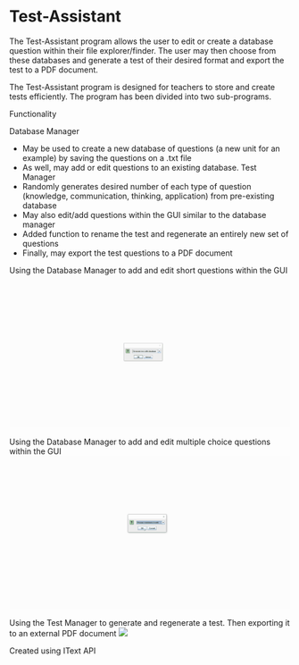 # Test-Assistant
The Test-Assistant program allows the user to edit or create a database question within their file explorer/finder. The user may then choose from these databases and generate a test of their desired format and export the test to a PDF document. 

The Test-Assistant program is designed for teachers to store and create tests efficiently. The program has been divided into two sub-programs. 

Functionality 

Database Manager 
 - May be used to create a new database of questions (a new unit for an example) by saving the questions on a .txt file 
 - As well, may add or edit questions to an existing database. 
 Test Manager
 - Randomly generates desired number of each type of question (knowledge, communication, thinking, application) from pre-existing database
 - May also edit/add questions within the GUI similar to the database manager
 - Added function to rename the test and regenerate an entirely new set of questions 
 - Finally, may export the test questions to a PDF document 
 
 Using the Database Manager to add and edit short questions within the GUI 
 ![](Gif1.gif)
 
 Using the Database Manager to add and edit multiple choice questions within the GUI
 ![](Gif2.gif)
 
 Using the Test Manager to generate and regenerate a test. Then exporting it to an external PDF document
 ![](Gif3.gif) 
 
 Created using IText API
 
